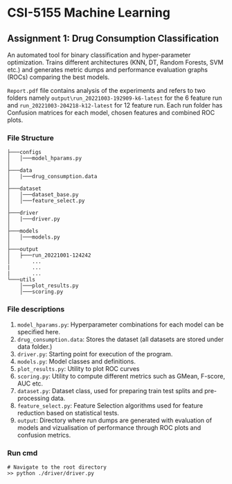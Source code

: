 # CSI-5155 Machine Learning
## Assignment 1: Drug Consumption Classification

An automated tool for binary classification and hyper-parameter optimization. 
Trains different architectures (KNN, DT, Random Forests, SVM etc.) and generates metric dumps and performance evaluation graphs (ROCs) comparing the best models.

`Report.pdf` file contains analysis of the experiments and refers to two folders namely `output\run_20221003-192909-k6-latest` for the 6 feature run and `run_20221003-204218-k12-latest` for 12 feature run. Each run folder has Confusion matrices for each model, chosen features and combined ROC plots. 

### File Structure
```
├───configs
│   │───model_hparams.py
│
├───data
│   |───drug_consumption.data
│
├───dataset
│   │───dataset_base.py
│   │───feature_select.py
│
├───driver
│   |───driver.py
│
├───models
│   │───models.py
│
├───output
│   ├───run_20221001-124242
│       ...
|       ...
|       ...
└───utils
    │───plot_results.py
    │───scoring.py
```

### File descriptions
1. `model_hparams.py`: Hyperparameter combinations for each model can be specified here.
2. `drug_consumption.data`: Stores the dataset (all datasets are stored under data folder.)
3. `driver.py`: Starting point for execution of the program.
4. `models.py`: Model classes and definitions.
5. `plot_results.py`: Utility to plot ROC curves
6. `scoring.py`: Utility to compute different metrics such as GMean, F-score, AUC etc.
8. `dataset.py`: Dataset class, used for preparing train test splits and pre-processing data.
9. `feature_select.py`: Feature Selection algorithms used for feature reduction based on statistical tests.
7. `output`: Directory where run dumps are generated with evaluation of models and vizualisation of performance through ROC plots and confusion metrics.

### Run cmd
```
# Navigate to the root directory
>> python ./driver/driver.py
```